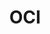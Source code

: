 ---
codehost: https://github.com/https://github.com/objectcomputing
linkedin: https://linkedin.com/company/oci
logohandle: objectcomputing
sort: objectcomputing
title: OCI
twitter: https://x.com/objectcomputing
website: https://objectcomputing.com/
youtube: https://youtube.com/ociweb
---